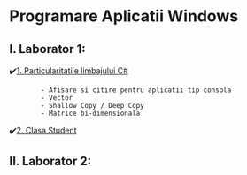 # Programare Aplicatii Windows 
## I. Laborator 1:
 ✔️[1. Particularitatile limbajului C#]()</br>
 
            - Afisare si citire pentru aplicatii tip consola 
            - Vector
            - Shallow Copy / Deep Copy 
            - Matrice bi-dimensionala  
 ✔️[2. Clasa Student]()</br>
 
 ## II. Laborator 2:
    
    
  
